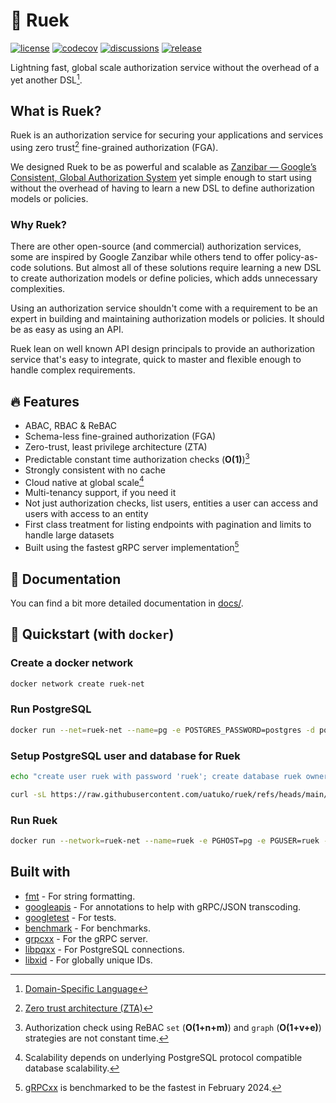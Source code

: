 # 🔐 Ruek

[![license](https://img.shields.io/github/license/uatuko/ruek)](https://raw.githubusercontent.com/uatuko/ruek/main/LICENSE)
[![codecov](https://codecov.io/gh/uatuko/ruek/graph/badge.svg?token=KR9MkDkk8s)](https://codecov.io/gh/uatuko/ruek)
[![discussions](https://img.shields.io/github/discussions/uatuko/ruek)](https://github.com/uatuko/ruek/discussions)
[![release](https://img.shields.io/github/v/release/uatuko/ruek)](https://github.com/uatuko/ruek/releases)

Lightning fast, global scale authorization service without the overhead of a yet another DSL[^1].

## What is Ruek?

Ruek is an authorization service for securing your applications and services using zero trust[^2]
fine-grained authorization (FGA).

We designed Ruek to be as powerful and scalable as [Zanzibar — Google’s Consistent, Global Authorization System](https://research.google/pubs/zanzibar-googles-consistent-global-authorization-system/)
yet simple enough to start using without the overhead of having to learn a new DSL to define authorization models or policies.

### Why Ruek?

There are other open-source (and commercial) authorization services, some are inspired by Google Zanzibar
while others tend to offer policy-as-code solutions. But almost all of these solutions require learning
a new DSL to create authorization models or define policies, which adds unnecessary complexities.

Using an authorization service shouldn't come with a requirement to be an expert in building and maintaining
authorization models or policies. It should be as easy as using an API.

Ruek lean on well known API design principals to provide an authorization service that's easy to
integrate, quick to master and flexible enough to handle complex requirements.


## 🔥 Features

* ABAC, RBAC & ReBAC
* Schema-less fine-grained authorization (FGA)
* Zero-trust, least privilege architecture (ZTA)
* Predictable constant time authorization checks (**O(1)**)[^3]
* Strongly consistent with no cache
* Cloud native at global scale[^4]
* Multi-tenancy support, if you need it
* Not just authorization checks, list users, entities a user can access and users with access to an entity
* First class treatment for listing endpoints with pagination and limits to handle large datasets
* Built using the fastest gRPC server implementation[^5]


## 📜 Documentation

You can find a bit more detailed documentation in [docs/](docs/README.md).


## 🚀 Quickstart (with `docker`)

### Create a docker network
```sh
docker network create ruek-net
```

### Run PostgreSQL
```sh
docker run --net=ruek-net --name=pg -e POSTGRES_PASSWORD=postgres -d postgres:16-alpine
```

### Setup PostgreSQL user and database for Ruek
```sh
echo "create user ruek with password 'ruek'; create database ruek owner ruek;" | docker run --rm -i --network=ruek-net -e PGPASSWORD=postgres postgres:16-alpine psql --host=pg --username=postgres
```
```sh
curl -sL https://raw.githubusercontent.com/uatuko/ruek/refs/heads/main/db/schema.sql | docker run --rm -i --network=ruek-net -e PGPASSWORD=ruek postgres:16-alpine psql --host=pg --username=ruek --dbname=ruek
```

### Run Ruek
```sh
docker run --network=ruek-net --name=ruek -e PGHOST=pg -e PGUSER=ruek -e PGPASSWORD=ruek -p 8080:8080 -d uatuko/ruek:latest
```


## Built with

* [fmt](https://github.com/fmtlib/fmt) - For string formatting.
* [googleapis](https://github.com/googleapis/googleapis) - For annotations to help with gRPC/JSON transcoding.
* [googletest](https://github.com/google/googletest) - For tests.
* [benchmark](https://github.com/google/benchmark) - For benchmarks.
* [grpcxx](https://github.com/uatuko/grpcxx) - For the gRPC server.
* [libpqxx](https://github.com/jtv/libpqxx) - For PostgreSQL connections.
* [libxid](https://github.com/uatuko/libxid) - For globally unique IDs.


[^1]: [Domain-Specific Language](https://en.wikipedia.org/wiki/Domain-specific_language)
[^2]: [Zero trust architecture (ZTA)](https://en.wikipedia.org/wiki/Zero_trust_security_model)
[^3]: Authorization check using ReBAC `set` (**O(1+n+m)**) and `graph` (**O(1+v+e)**) strategies are not constant time.
[^4]: Scalability depends on underlying PostgreSQL protocol compatible database scalability.
[^5]: [gRPCxx](https://github.com/uatuko/grpcxx) is benchmarked to be the fastest in February 2024.

